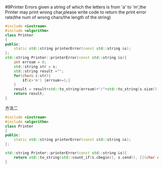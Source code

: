 #9Printer Errors
given a string of which the letters is from 'a' to 'm',the Printer may print wrong char,please write code to return the print error rate(the num of wrong chars/the length of the string)

```cpp
#include <iostream>
#include <algorithm>
class Printer
{
public:
    static std::string printerError(const std::string &s);
};
std::string Printer::printerError(const std::string &s){
    int errsum = 0;
    std::string str = s;
    std::string result ="";
    for(char& c:str){
        if(c>'m') {errsum+=1;}
    }
    result = result+std::to_string(errsum)+"/"+std::to_string(s.size());
    return result;
}
```

方法二

```cpp
#include <iostream>
#include <algorithm>
class Printer
{
public:
    static std::string printerError(const std::string &s);
};

std::string Printer::printerError(const std::string &s){
    return std::to_string(std::count_if(s.cbegin(), s.cend(), [](char c) { return c > 'm'; }))+"/"+std::to_string(s.size());
}
```

